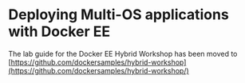 # Deploying Multi-OS applications with Docker EE

The lab guide for the Docker EE Hybrid Workshop has been moved to [https://github.com/dockersamples/hybrid-workshop](https://github.com/dockersamples/hybrid-workshop/)

